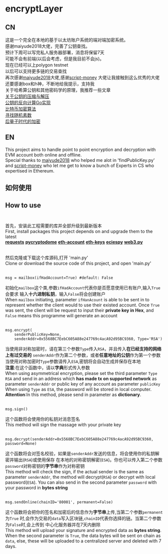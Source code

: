 # encryptLayer
## CN<br>
这是一个完全在本地的基于以太坊账户系统的端对端加密系统。<br>
感谢maiyude2018大佬，完善了公钥查找。<br>
预计下周可以写完私人服务器部署，消息将保留7天<br>
可能不会有前端(以后会考虑，但是我目前不会js)。<br>
现在已经可以上polygon testnet<br>
以后可以支持更多链的交易查找<br>
再次感谢[maiyude2018](https://github.com/maiyude2018)大佬,感谢[script-money](https://github.com/script-money)
大佬让我接触到这么优秀的大佬<br>
还要感谢box和h神，不断地给我提示，支持我<br>
关于哈希算公钥和其他密码学的原理，我推荐一些文章<br>
[关于公钥的压缩与解压](https://medium.com/asecuritysite-when-bob-met-alice/02-03-or-04-so-what-are-compressed-and-uncompressed-public-keys-6abcb57efeb6)<br>
[公钥的反向计算Go实现](https://medium.com/asecuritysite-when-bob-met-alice/can-we-recover-the-public-key-from-an-ecdsa-signature-7af4b56a8a0f)<br>
[比特币加密算法](https://medium.com/asecuritysite-when-bob-met-alice/satoshi-selected-ecdsa-with-the-secp256k1-curve-and-sha-256-are-other-options-available-9ebc87053272)<br>
[寻找随机素数](https://medium.com/asecuritysite-when-bob-met-alice/how-long-does-it-take-to-find-a-random-prime-number-92fbd484036)<br>
[后量子时代的加密](https://medium.com/asecuritysite-when-bob-met-alice/for-security-in-a-post-quantum-world-and-in-being-a-great-teacher-we-thank-robert-j-mceliece-rip-529585c1be7f)<br>

## EN<br>
This project aims to handle point to point encryption and decryption with EVM account both online and offline.<br>
Special thanks to [maiyude2018](https://github.com/maiyude2018) who helped me alot in 'findPublicKey.py' and
[script-money](https://github.com/script-money) who let me get to know a bunch of Experts in
CS who expertised in Ethereum.

## 如何使用
## How to use<br><br>
首先，安装此工程需要的库并全部升级到最新版本<br>
First, install packages this project depends on and upgrade them to the latest<br>
**[requests](https://github.com/psf/requests)**
**[pycryptodome](https://github.com/Legrandin/pycryptodome)**
**[eth-account](https://github.com/ethereum/eth-account)**
**[eth-keys](https://github.com/ethereum/eth-keys)**
**[eciespy](https://github.com/ecies/py)**
**[web3.py](https://github.com/ethereum/web3.py)**<br><br>



然后克隆或下载这个库源码,打开 'main.py'<br>
Clone or download the source code of this project, and open 'main.py'<br><br>



```commandline
msg = mailbox(ifHadAccount=True) #default: False
```
初始化`mailbox`这个类,参数`ifHadAccount`代表你是否愿意使用已有账户,输入`True`会要求
输入**十六进制私钥**，输入`False`将会创建账户<br>
When `mailbox` initiating, parameter `ifHanAcount` is able to be sent in
to represent whether the client would to use their existed account. Once `True`
was sent, the client will be request to input their **private key in Hex**,
and `False` means this programme will generate an account<br><br>



```commandline
msg.encrypt(
    senderPublicKey=None,
    senderAddr=0x5568BC7EebC605A88e247769c4acA92d95BC9360, Type='RSA')
```
当使用非对称加密时，请在第三个参数`Type`传入`RSA`，并且传入**在已经支持的网络上有过交易的**
`senderAddr`作为第二个参数，或者**任意地址的公钥**作为第一个参数<br>
当使用对称加密时`Type`参数请传入`ESA`,密钥将会自动生成并保存在本地<br>
**注意**:在这个函数中，请以**字典**形式传入参数<br>
When using asymmetrical encryption, please set the third parameter `Type`
`RSA` and send in an address which **has made tx on supported network** as
parameter `senderAddr` or public key of any account as parameter `publicKey`<br>
When using `Type` as `ESA`, the password will be stored in local computer.<br>
**Attention**:In this method, please send in parameter as **dictionary**.<br><br>



```commandline
msg.sign()
```
这个函数将会使用你的私钥对消息签名<br>
This method will sign the massage with your private key<br><br>



```commandline
msg.decrypt(senderAddr=0x5568BC7EebC605A88e247769c4acA92d95BC9360, password=None)
```
这个函数将会对签名校验，如果是`senderAddr`发送的信息，将会使用你的私钥解密并输出(`RSA`)或使用保存
在本地的对称密钥解密(`ESA`)。你也可以传入第二个参数`password`对称密钥的**字节串**作为对称密钥<br>
This method will check the sign, if the actual sender is the same as
parameter `senderAddr`, the method will decrypt(`RSA`) or decrypt with local
password(`ESA`). You can also send in the second parameter `password` with
your password in **bytes string**<br><br>



```commandline
msg.sendOnline(chainID='80001', permanent=False)
```
这个函数将会把你的签名和加密后的信息作为**字节串**上传,当第二个参数`permanent`为`True`
时,会作为交易的`data`写入区块链,`chainID`代表你选择的链。当第二个参数为`False`时,会上传到
中心化服务器并在7天内删除<br>
This method will upload your signature and encrypted data as **bytes string**.
When the second parameter is `True`, the data bytes will be sent on chain
as `data`, else, these will be uploaded to a centralized server and deleted
with 7 days.<br>